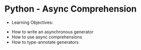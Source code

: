 # Python - Async Comprehension

- Learning Objectives:

* How to write an asynchronous generator
* How to use async comprehensions
* How to type-annotate generators
